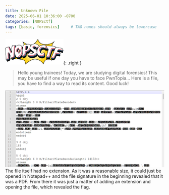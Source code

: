 ```yaml
---
title: Unknown File
date: 2025-06-01 10:36:00 -0700
categories: [N0PSctf]
tags: [basic, forensics]     # TAG names should always be lowercase
---
```

![N0PSctf Logo](/assets/img/logo-nopsctf.png){: .right }
> Hello young trainees! Today, we are studying digital forensics! This may be useful if one day you have to face PwnTopia... Here is a file, you have to find a way to read its content. Good luck!

![First part of the extensionless file as code](/assets/img/2025-06-01-unknown_file.png)
The file itself had no extension. As it was a reasonable size, it could just be opened in Notepad++ and the file signature in the beginning revealed that it was a PDF. From there it was just a matter of adding an extension and opening the file, which revealed the flag.

